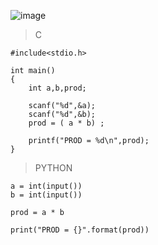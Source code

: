 ![image](https://github.com/lufffe/Beecrowd/assets/90646635/34e9df1d-60c6-493b-aa0d-1ec96d73d385)

>C
    
    #include<stdio.h>

    int main()
    {
        int a,b,prod;

        scanf("%d",&a);
        scanf("%d",&b);
        prod = ( a * b) ;

        printf("PROD = %d\n",prod);
    }

>PYTHON

    a = int(input())
    b = int(input())
    
    prod = a * b

    print("PROD = {}".format(prod))
